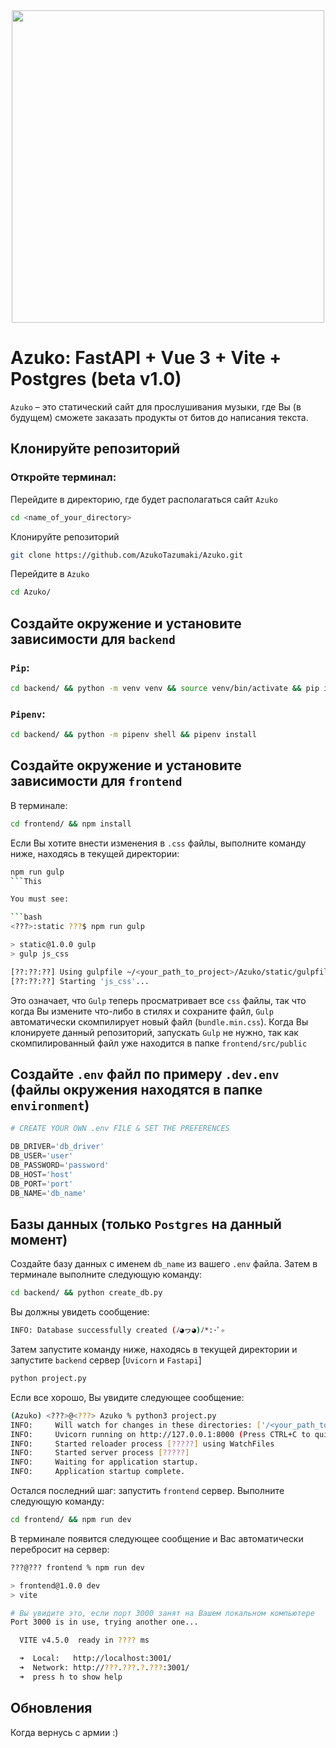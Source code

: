

<div id="header" align="center">
  <img src="https://media.giphy.com/media/v1.Y2lkPTc5MGI3NjExdDFxdjIwZDcwa3JpdDFmOGYxcHFwbmI0bnV3bXg0OXdmaWhiZHZ0bCZlcD12MV9pbnRlcm5hbF9naWZfYnlfaWQmY3Q9Zw/oV7m7OaPe86aJzZwRC/giphy.gif" width="500"/>
</div>

# Azuko: FastAPI + Vue 3 + Vite + Postgres (beta v1.0)

`Azuko` – это статический сайт для прослушивания музыки, где Вы (в будущем) сможете
заказать продукты от битов до написания текста.

## Клонируйте репозиторий

### Откройте терминал:

Перейдите в директорию, где будет располагаться сайт `Azuko`

```bash
cd <name_of_your_directory>
```

Клонируйте репозиторий

```bash
git clone https://github.com/AzukoTazumaki/Azuko.git
```

Перейдите в `Azuko`

```bash
cd Azuko/
```

## Создайте окружение и установите зависимости для `backend`

### `Pip`:

```bash
cd backend/ && python -m venv venv && source venv/bin/activate && pip install -r requirements.txt
```

### `Pipenv`:

```bash
cd backend/ && python -m pipenv shell && pipenv install
```

## Создайте окружение и установите зависимости для `frontend`

В терминале:

```bash
cd frontend/ && npm install
```

Если Вы хотите внести изменения в `.css` файлы, 
выполните команду ниже, находясь в текущей директории:

```bash
npm run gulp
```This 

You must see:

```bash
<???>:static ???$ npm run gulp

> static@1.0.0 gulp
> gulp js_css

[??:??:??] Using gulpfile ~/<your_path_to_project>/Azuko/static/gulpfile.js
[??:??:??] Starting 'js_css'...
```

Это означает, что `Gulp` теперь просматривает все `css` файлы, так что когда 
Вы измените что-либо в стилях и сохраните файл, `Gulp` автоматически скомпилирует 
новый файл (`bundle.min.css`). Когда Вы клонируете данный репозиторий, запускать `Gulp`
не нужно, так как скомпилированный файл уже находится в папке `frontend/src/public`

## Создайте `.env` файл по примеру `.dev.env` (файлы окружения находятся в папке `environment`)

```python
# CREATE YOUR OWN .env FILE & SET THE PREFERENCES

DB_DRIVER='db_driver'
DB_USER='user'
DB_PASSWORD='password'
DB_HOST='host'
DB_PORT='port'
DB_NAME='db_name'
```

## Базы данных (только `Postgres` на данный момент)

Создайте базу данных с именем `db_name` из вашего `.env` файла. 
Затем в терминале выполните следующую команду:

```bash
cd backend/ && python create_db.py
```

Вы должны увидеть сообщение:

```bash
INFO: Database successfully created (ﾉ◕ヮ◕)ﾉ*:･ﾟ✧
```

Затем запустите команду ниже, находясь в текущей директории и запустите 
`backend` сервер [`Uvicorn` и `Fastapi`]

```bash
python project.py
```

Если все хорошо, Вы увидите следующее сообщение:

```bash
(Azuko) <???>@<???> Azuko % python3 project.py 
INFO:     Will watch for changes in these directories: ['/<your_path_to_project>/Azuko']
INFO:     Uvicorn running on http://127.0.0.1:8000 (Press CTRL+C to quit)
INFO:     Started reloader process [?????] using WatchFiles
INFO:     Started server process [?????]
INFO:     Waiting for application startup.
INFO:     Application startup complete.
```

Остался последний шаг: запустить `frontend` сервер. Выполните следующую команду:

```bash
cd frontend/ && npm run dev
```

В терминале появится следующее сообщение и Вас автоматически перебросит на сервер:

```bash
???@??? frontend % npm run dev

> frontend@1.0.0 dev
> vite

# Вы увидите это, если порт 3000 занят на Вашем локальном компьютере
Port 3000 is in use, trying another one...

  VITE v4.5.0  ready in ???? ms

  ➜  Local:   http://localhost:3001/
  ➜  Network: http://???.???.?.???:3001/
  ➜  press h to show help

```

## Обновления
Когда вернусь с армии :)
